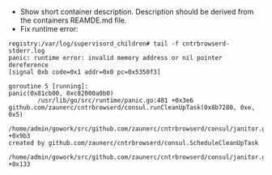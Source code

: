 * Show short container description. Description should be derived
from the containers REAMDE.md file.
* Fix runtime error:

````
registry:/var/log/supervisord_children# tail -f cntrbrowserd-stderr.log
panic: runtime error: invalid memory address or nil pointer dereference
[signal 0xb code=0x1 addr=0x0 pc=0x5350f3]

goroutine 5 [running]:
panic(0x81cb00, 0xc82000a0b0)
        /usr/lib/go/src/runtime/panic.go:481 +0x3e6
github.com/zaunerc/cntrbrowserd/consul.runCleanUpTask(0x8b7280, 0xe, 0x5)
        /home/admin/gowork/src/github.com/zaunerc/cntrbrowserd/consul/janitor.go:53 +0x9b3
created by github.com/zaunerc/cntrbrowserd/consul.ScheduleCleanUpTask
        /home/admin/gowork/src/github.com/zaunerc/cntrbrowserd/consul/janitor.go:20 +0x133

````
